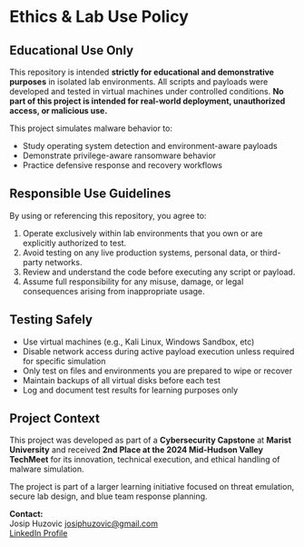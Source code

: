 # Ethics & Lab Use Policy

## Educational Use Only
This repository is intended **strictly for educational and demonstrative purposes** in isolated lab environments. All scripts and payloads were developed and tested in virtual machines under controlled conditions. **No part of this project is intended for real-world deployment, unauthorized access, or malicious use.**

This project simulates malware behavior to:
- Study operating system detection and environment-aware payloads
- Demonstrate privilege-aware ransomware behavior
- Practice defensive response and recovery workflows

## Responsible Use Guidelines

By using or referencing this repository, you agree to:

1. Operate exclusively within lab environments that you own or are explicitly authorized to test.
2. Avoid testing on any live production systems, personal data, or third-party networks.
3. Review and understand the code before executing any script or payload.
4. Assume full responsibility for any misuse, damage, or legal consequences arising from inappropriate usage.

## Testing Safely
- Use virtual machines (e.g., Kali Linux, Windows Sandbox, etc)
- Disable network access during active payload execution unless required for specific simulation
- Only test on files and environments you are prepared to wipe or recover
- Maintain backups of all virtual disks before each test
- Log and document test results for learning purposes only

## Project Context
This project was developed as part of a **Cybersecurity Capstone** at **Marist University** and received **2nd Place at the 2024 Mid-Hudson Valley TechMeet** for its innovation, technical execution, and ethical handling of malware simulation.

The project is part of a larger learning initiative focused on threat emulation, secure lab design, and blue team response planning.

**Contact:**  
Josip Huzovic
josiphuzovic@gmail.com  
[LinkedIn Profile](https://www.linkedin.com/in/josip-huzovic)
